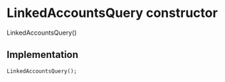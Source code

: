 


# LinkedAccountsQuery constructor







LinkedAccountsQuery()





## Implementation

```dart
LinkedAccountsQuery();
```







